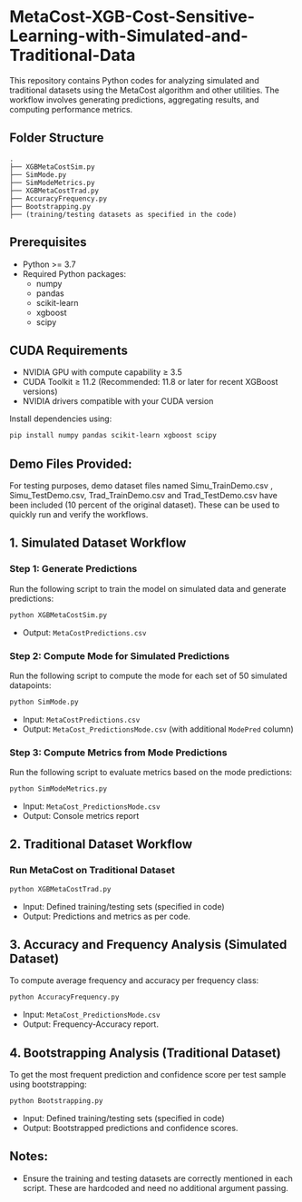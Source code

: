# MetaCost-XGB-Cost-Sensitive-Learning-with-Simulated-and-Traditional-Data
This repository contains Python codes for analyzing simulated and traditional datasets using the MetaCost algorithm and other utilities. The workflow involves generating predictions, aggregating results, and computing performance metrics.
## Folder Structure
```
.
├── XGBMetaCostSim.py
├── SimMode.py
├── SimModeMetrics.py
├── XGBMetaCostTrad.py
├── AccuracyFrequency.py
├── Bootstrapping.py
├── (training/testing datasets as specified in the code)
```

## Prerequisites
- Python >= 3.7
- Required Python packages:
  - numpy
  - pandas
  - scikit-learn
  - xgboost
  - scipy
## CUDA Requirements
- NVIDIA GPU with compute capability ≥ 3.5
- CUDA Toolkit ≥ 11.2 (Recommended: 11.8 or later for recent XGBoost versions)
- NVIDIA drivers compatible with your CUDA version

Install dependencies using:
```bash
pip install numpy pandas scikit-learn xgboost scipy
```
## Demo Files Provided:
For testing purposes, demo dataset files named Simu_TrainDemo.csv , Simu_TestDemo.csv, Trad_TrainDemo.csv and Trad_TestDemo.csv have been included (10 percent of the original dataset). These can be used to quickly run and verify the workflows.

## 1. Simulated Dataset Workflow

### Step 1: Generate Predictions
Run the following script to train the model on simulated data and generate predictions:
```bash
python XGBMetaCostSim.py
```
- Output: `MetaCostPredictions.csv`

### Step 2: Compute Mode for Simulated Predictions
Run the following script to compute the mode for each set of 50 simulated datapoints:
```bash
python SimMode.py
```
- Input: `MetaCostPredictions.csv`
- Output: `MetaCost_PredictionsMode.csv` (with additional `ModePred` column)

### Step 3: Compute Metrics from Mode Predictions
Run the following script to evaluate metrics based on the mode predictions:
```bash
python SimModeMetrics.py
```
- Input: `MetaCost_PredictionsMode.csv`
- Output: Console metrics report 

## 2. Traditional Dataset Workflow

### Run MetaCost on Traditional Dataset
```bash
python XGBMetaCostTrad.py
```
- Input: Defined training/testing sets (specified in code)
- Output: Predictions and metrics as per code.

## 3. Accuracy and Frequency Analysis (Simulated Dataset)
To compute average frequency and accuracy per frequency class:
```bash
python AccuracyFrequency.py
```
- Input: `MetaCost_PredictionsMode.csv`
- Output: Frequency-Accuracy report.

## 4. Bootstrapping Analysis (Traditional Dataset)
To get the most frequent prediction and confidence score per test sample using bootstrapping:
```bash
python Bootstrapping.py
```
- Input: Defined training/testing sets (specified in code)
- Output: Bootstrapped predictions and confidence scores.

## Notes:
- Ensure the training and testing datasets are correctly mentioned in each script. These are hardcoded and need no additional argument passing.

